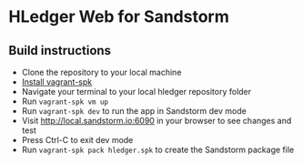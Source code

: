 # HLedger Web for Sandstorm

## Build instructions

- Clone the repository to your local machine
- [Install vagrant-spk](https://docs.sandstorm.io/en/latest/vagrant-spk/installation/)
- Navigate your terminal to your local hledger repository folder
- Run `vagrant-spk vm up`
- Run `vagrant-spk dev` to run the app in Sandstorm dev mode
- Visit http://local.sandstorm.io:6090 in your browser to see changes and test
- Press Ctrl-C to exit dev mode
- Run `vagrant-spk pack hledger.spk` to create the Sandstorm package file